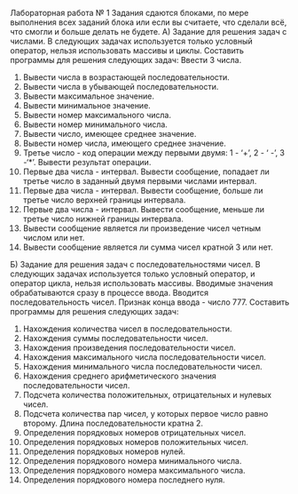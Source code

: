 Лабораторная работа № 1
Задания сдаются блоками, по мере выполнения всех заданий блока или
если вы считаете, что сделали всё, что смогли и больше делать не будете.
А) Задание для решения задач с числами.
В следующих задачах используется только условный оператор, нельзя использовать
массивы и циклы.
Составить программы для решения следующих задач:
Ввести 3 числа.
1. Вывести числа в возрастающей последовательности.
2. Вывести числа в убывающей последовательности.
3. Вывести максимальное значение.
4. Вывести минимальное значение.
5. Вывести номер максимального числа.
6. Вывести номер минимального числа.
7. Вывести число, имеющее среднее значение.
8. Вывести номер числа, имеющего среднее значение.
9. Третье число - код операции между первыми двумя: 1 - ‘+’, 2 -
‘
-’, 3 -‘*’.
Вывести результат операции.
10. Первые два числа - интервал. Вывести сообщение, попадает ли третье число в
заданный двумя первыми числами интервал.
11. Первые два числа - интервал. Вывести сообщение, больше ли третье число верхней
границы интервала.
12. Первые два числа - интервал. Вывести сообщение, меньше ли третье число нижней
границы интервала.
13. Вывести сообщение является ли произведение чисел четным числом или нет.
14. Вывести сообщение является ли сумма чисел кратной 3 или нет.
    
Б) Задание для решения задач с последовательностями чисел.
В следующих задачах используется только условный оператор, и оператор цикла, нельзя
использовать массивы. Вводимые значения обрабатываются сразу в процессе ввода.
Вводится последовательность чисел. Признак конца ввода - число 777.
Составить программы для решения следующих задач:
1. Нахождения количества чисел в последовательности.
2. Нахождения суммы последовательности чисел.
3. Нахождения произведения последовательности чисел.
4. Нахождения максимального числа последовательности чисел.
5. Нахождения минимального числа последовательности чисел.
6. Нахождения среднего арифметического значения последовательности чисел.
7. Подсчета количества положительных, отрицательных и нулевых чисел.
8. Подсчета количества пар чисел, у которых первое число равно второму. Длина
последовательности кратна 2.
9. Определения порядковых номеров отрицательных чисел.
10. Определения порядковых номеров положительных чисел.
11. Определения порядковых номеров нулей.
12. Определения порядкового номера минимального числа.
13. Определения порядкового номера максимального числа.
14. Определения порядкового номера последнего нуля.
